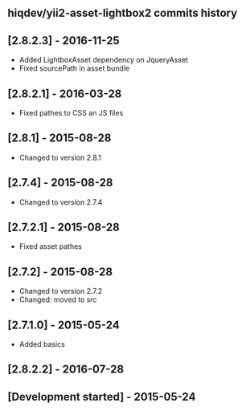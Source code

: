 hiqdev/yii2-asset-lightbox2 commits history
-------------------------------------------

## [2.8.2.3] - 2016-11-25

- Added LightboxAsset dependency on JqueryAsset
- Fixed sourcePath in asset bundle

## [2.8.2.1] - 2016-03-28

- Fixed pathes to CSS an JS files

## [2.8.1] - 2015-08-28

- Changed to version 2.8.1

## [2.7.4] - 2015-08-28

- Changed to version 2.7.4

## [2.7.2.1] - 2015-08-28

- Fixed asset pathes

## [2.7.2] - 2015-08-28

- Changed to version 2.7.2
- Changed: moved to src

## [2.7.1.0] - 2015-05-24

- Added basics

## [2.8.2.2] - 2016-07-28

## [Development started] - 2015-05-24
